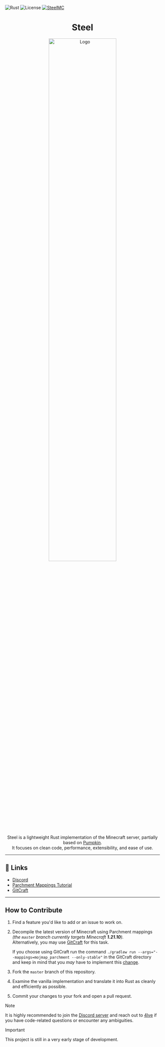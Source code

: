 ![Rust](https://img.shields.io/badge/rust-%23000000.svg?style=plastic&logo=rust&logoColor=white)
![License](https://img.shields.io/github/license/4lve/SteelMC?style=social)
[![SteelMC](https://dcbadge.limes.pink/api/server/MwChEHnAbh?style=social)](https://discord.gg/MwChEHnAbh)

<div align="center">

# Steel

   <p align="center" width="66%">
     <img src="https://i.imgur.com/lFQ6jH2.png" alt="Logo" width="66%">
   </p>

Steel is a lightweight Rust implementation of the Minecraft server, partially based on [Pumpkin](https://github.com/Pumpkin-MC/Pumpkin).  
It focuses on clean code, performance, extensibility, and ease of use.
</div>

---

## 🔗 Links

- [Discord](https://discord.gg/MwChEHnAbh)
- [Parchment Mappings Tutorial](https://parchmentmc.org/docs/getting-started)
- [GitCraft](https://github.com/WinPlay02/GitCraft)

---

## How to Contribute

1. Find a feature you'd like to add or an issue to work on.  
2. Decompile the latest version of Minecraft using Parchment mappings  
   *(the `master` branch currently targets Minecraft **1.21.10**).*  
   Alternatively, you may use [GitCraft](https://github.com/WinPlay02/GitCraft) for this task.

   If you choose using GitCraft run the command `./gradlew run --args="--mappings=mojmap_parchment --only-stable"`
   in the GitCraft directory and keep in mind that you *may* have to implement this [change](https://github.com/WinPlay02/GitCraft/pull/29).
3. Fork the `master` branch of this repository.  
4. Examine the vanilla implementation and translate it into Rust as cleanly and efficiently as possible.  
5. Commit your changes to your fork and open a pull request.

> [!NOTE]
> It is highly recommended to join the [Discord server](https://discord.gg/MwChEHnAbh) and reach out to [4lve](https://github.com/4lve) if you have code-related questions or encounter any ambiguities.

> [!IMPORTANT]
> This project is still in a very early stage of development.
